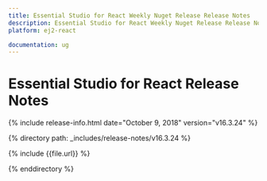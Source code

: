 ```yaml
---
title: Essential Studio for React Weekly Nuget Release Release Notes  
description: Essential Studio for React Weekly Nuget Release Release Notes  
platform: ej2-react

documentation: ug
---
```


# Essential Studio for  React  Release Notes  

{% include release-info.html date="October 9, 2018"   version="v16.3.24"  %} 

{% directory path: _includes/release-notes/v16.3.24 %}

{% include {{file.url}} %}

{% enddirectory %}
